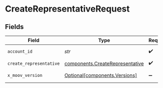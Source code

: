 # CreateRepresentativeRequest


## Fields

| Field                                                                              | Type                                                                               | Required                                                                           | Description                                                                        |
| ---------------------------------------------------------------------------------- | ---------------------------------------------------------------------------------- | ---------------------------------------------------------------------------------- | ---------------------------------------------------------------------------------- |
| `account_id`                                                                       | *str*                                                                              | :heavy_check_mark:                                                                 | ID of the account.                                                                 |
| `create_representative`                                                            | [components.CreateRepresentative](../../models/components/createrepresentative.md) | :heavy_check_mark:                                                                 | N/A                                                                                |
| `x_moov_version`                                                                   | [Optional[components.Versions]](../../models/components/versions.md)               | :heavy_minus_sign:                                                                 | Specify an API version.                                                            |